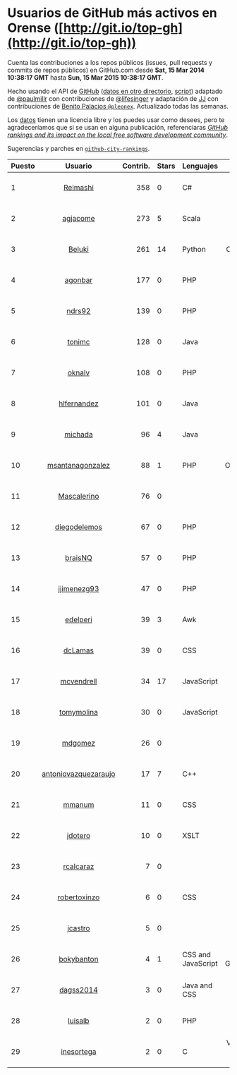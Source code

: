 # Usuarios de GitHub más activos en Orense ([http://git.io/top-gh](http://git.io/top-gh))



  Cuenta las contribuciones a los repos públicos (issues, pull requests y commits de repos públicos) en GitHub.com desde  **Sat, 15 Mar 2014 10:38:17 GMT** hasta **Sun, 15 Mar 2015 10:38:17 GMT**.

  Hecho usando el API de [GitHub](http://github.com) ([datos en otro directorio](https://github.com/JJ/top-github-users-data/tree/master/data), [script](https://github.com/JJ/top-github-users)) adaptado de [@paulmillr](https://github.com/paulmillr) con contribuciones de [@lifesinger](https://github.com/lifesinger) y adaptación de [JJ](http://jj.github.io) con contribuciones de [Benito Palacios `@pleonex`](http://github.com/pleonex). Actualizado todas las semanas.

  Los [datos](https://github.com/JJ/top-github-users-data/tree/master/data) tienen una licencia libre y los puedes usar como desees, pero te agradeceríamos que si se usan en alguna publicación, referenciaras [*GitHub rankings and its impact on the local free software development community*](https://thewinnower.com/papers/github-rankings-and-its-impact-on-the-local-free-software-development-community).

  Sugerencias y parches en [`github-city-rankings`](http://github.com/JJ/github-city-rankings).


| Puesto   |  Usuario  |Contrib.| Stars | Lenguajes   |      Lugar      |  Avatar  |
|----------|:---------:|-------:|-------|-------------|:---------------:|----------|
| 1 | [Reimashi](https://github.com/Reimashi) | 358 | 0 | C# | Ourense, Spain | <img src='https://avatars0.githubusercontent.com/u/5956659?v=3&s=64' width='64' height='64' title='Aitor González Fernández'> |
| 2 | [agjacome](https://github.com/agjacome) | 273 | 5 | Scala | Ourense, Spain | <img src='https://avatars0.githubusercontent.com/u/470432?v=3&s=64' width='64' height='64' title='Alberto G. Jácome'> |
| 3 | [Beluki](https://github.com/Beluki) | 261 | 14 | Python | Orense, Spain | <img src='https://avatars3.githubusercontent.com/u/6313150?v=3&s=64' width='64' height='64' title='Carlos'> |
| 4 | [agonbar](https://github.com/agonbar) | 177 | 0 | PHP | Ourense, Spain | <img src='https://avatars2.githubusercontent.com/u/1553211?v=3&s=64' width='64' height='64' title='Adrián González Barbosa'> |
| 5 | [ndrs92](https://github.com/ndrs92) | 139 | 0 | PHP | Ourense | <img src='https://avatars2.githubusercontent.com/u/6155245?v=3&s=64' width='64' height='64' title='Andrés Vieira'> |
| 6 | [tonimc](https://github.com/tonimc) | 128 | 0 | Java | Ourense | <img src='https://avatars1.githubusercontent.com/u/750002?v=3&s=64' width='64' height='64' title='Toni Martínez'> |
| 7 | [oknalv](https://github.com/oknalv) | 108 | 0 | PHP | Ourense | <img src='https://avatars3.githubusercontent.com/u/10089519?v=3&s=64' width='64' height='64' title='Eliot'> |
| 8 | [hlfernandez](https://github.com/hlfernandez) | 101 | 0 | Java | Ourense | <img src='https://avatars0.githubusercontent.com/u/3440230?v=3&s=64' width='64' height='64' title='Hugo'> |
| 9 | [michada](https://github.com/michada) | 96 | 4 | Java | Ourense, Spain | <img src='https://avatars3.githubusercontent.com/u/3437005?v=3&s=64' width='64' height='64' title='Miguel Reboiro Jato'> |
| 10 | [msantanagonzalez](https://github.com/msantanagonzalez) | 88 | 1 | PHP | Ourense,Spain | <img src='https://avatars1.githubusercontent.com/u/8866635?v=3&s=64' width='64' height='64' title='Marco Santana González'> |
| 11 | [Mascalerino](https://github.com/Mascalerino) | 76 | 0 |  | Ourense | <img src='https://avatars3.githubusercontent.com/u/10086067?v=3&s=64' width='64' height='64' title='Manuel Lorenzo Tallón'> |
| 12 | [diegodelemos](https://github.com/diegodelemos) | 67 | 0 | PHP | Ourense, Spain | <img src='https://avatars0.githubusercontent.com/u/9035606?v=3&s=64' width='64' height='64' title='Diego'> |
| 13 | [braisNQ](https://github.com/braisNQ) | 57 | 0 | PHP | Ourense | <img src='https://avatars3.githubusercontent.com/u/6281857?v=3&s=64' width='64' height='64' title='Brais Carrión'> |
| 14 | [jjimenezg93](https://github.com/jjimenezg93) | 47 | 0 | PHP | Ourense | <img src='https://avatars1.githubusercontent.com/u/6595611?v=3&s=64' width='64' height='64' title='Julián Jiménez'> |
| 15 | [edelperi](https://github.com/edelperi) | 39 | 3 | Awk | Ourense (Spain) | <img src='https://avatars0.githubusercontent.com/u/8928588?v=3&s=64' width='64' height='64' title='José Eugenio López Periago'> |
| 16 | [dcLamas](https://github.com/dcLamas) | 39 | 0 | CSS | Ourense | <img src='https://avatars1.githubusercontent.com/u/4914858?v=3&s=64' width='64' height='64' title='Daniel Camba'> |
| 17 | [mcvendrell](https://github.com/mcvendrell) | 34 | 17 | JavaScript | Ourense (Spain) | <img src='https://avatars2.githubusercontent.com/u/1863001?v=3&s=64' width='64' height='64' title='Manuel Conde Vendrell'> |
| 18 | [tomymolina](https://github.com/tomymolina) | 30 | 0 | JavaScript | Ourense, Spain | <img src='https://avatars1.githubusercontent.com/u/1309445?v=3&s=64' width='64' height='64' title='Martín Molina Álvarez'> |
| 19 | [mdgomez](https://github.com/mdgomez) | 26 | 0 |  | Ourense | <img src='https://avatars2.githubusercontent.com/u/9967701?v=3&s=64' width='64' height='64' title='Miguel Dominguez Gomez'> |
| 20 | [antoniovazquezaraujo](https://github.com/antoniovazquezaraujo) | 17 | 7 | C++ | Ourense, Spain | <img src='https://avatars3.githubusercontent.com/u/987077?v=3&s=64' width='64' height='64' title='Antonio Vazquez Araujo'> |
| 21 | [mmanum](https://github.com/mmanum) | 11 | 0 | CSS | Ourense | <img src='https://avatars3.githubusercontent.com/u/9893867?v=3&s=64' width='64' height='64' title='Manuel Montesinos Miguélez'> |
| 22 | [jdotero](https://github.com/jdotero) | 10 | 0 | XSLT | Ourense | <img src='https://avatars1.githubusercontent.com/u/5927311?v=3&s=64' width='64' height='64' title='Jose Juan'> |
| 23 | [rcalcaraz](https://github.com/rcalcaraz) | 7 | 0 |  | Ourense, Spain | <img src='https://avatars0.githubusercontent.com/u/5764920?v=3&s=64' width='64' height='64' title='Rafael Castillo Alcaraz'> |
| 24 | [robertoxinzo](https://github.com/robertoxinzo) | 6 | 0 | CSS | Ourense, Spain | <img src='https://avatars1.githubusercontent.com/u/9645827?v=3&s=64' width='64' height='64' title='Roberto'> |
| 25 | [jcastro](https://github.com/jcastro) | 5 | 0 |  | Ourense, Spain | <img src='https://avatars3.githubusercontent.com/u/190036?v=3&s=64' width='64' height='64' title='Jonatan Castro'> |
| 26 | [bokybanton](https://github.com/bokybanton) | 4 | 1 | CSS and JavaScript | Ourense, Galicia, SPAIN. | <img src='https://avatars2.githubusercontent.com/u/2120773?v=3&s=64' width='64' height='64' title='Francisco Sotelo'> |
| 27 | [dagss2014](https://github.com/dagss2014) | 3 | 0 | Java and CSS | Ourense | <img src='https://avatars1.githubusercontent.com/u/9696610?v=3&s=64' width='64' height='64' title='DAGSS 2014 (Proyecto Java EE)'> |
| 28 | [luisalb](https://github.com/luisalb) | 2 | 0 | PHP | Ourense - Spain | <img src='https://avatars1.githubusercontent.com/u/6916398?v=3&s=64' width='64' height='64' title='Luis'> |
| 29 | [inesortega](https://github.com/inesortega) | 2 | 0 | C | Viana do Bolo (Ourense) & Madrid | <img src='https://avatars3.githubusercontent.com/u/7244869?v=3&s=64' width='64' height='64' title='Inés Ortega'> |
